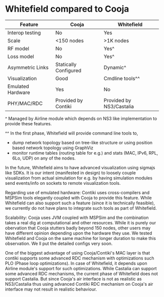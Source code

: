 # Whitefield compared to Cooja
| Feature | Cooja | Whitefield |
| --- | --- | --- |
| Interop testing | No | Yes |
| Scale | <150 nodes | >1K nodes |
| RF model | No | Yes^ |
| Loss model | No | Yes^ |
| Asymmetric Links | Statically Configured | Dynamic^ |
| Visualization | Good | Cmdline tools^^ |
| Emulated Hardware | Yes | No |
| PHY/MAC/RDC | Provided by Contiki | Provided by NS3/Castalia |

^ Managed by Airline module which depends on NS3 like implementation to provide these features.

^^ In the first phase, Whitefield will provide command line tools to,
  - dump network topology based on tree-like structure or using position based network topology using GraphViz
  - monitor runtime tables (routing table for e.g.) and stats (MAC, IPv6, RPL, 6Lo, UDP) on any of the nodes.
  
In the future, Whitefield aims to have advanced visualization using sigmajs like SDKs. It is our intent (manifested in design) to loosely couple visualization from actual simulation for e.g. by having simulation modules send events/info on sockets to remote visualization tools.

Regarding use of emulated hardware: Contiki uses cross-compilers and MSPSim tools elegantly coupled with Cooja to provide this feature. While Whitefield can also support such a feature (since it is technically feasible), we currently do not have plans to integrate such tools as part of Whitefield.

Scalability: Cooja uses JVM coupled with MSPSim and the combination takes a real dig at computational and other resources. While it is purely our obervation that Cooja stutters badly beyond 150 nodes, other users may have different opinion depending upon the hardware they use. We tested Whitefield and Cooja on the same machine for longer duration to make this observation. We ll put the detailed configs very soon.

One of the biggest advantage of using Cooja/Contiki's MAC layer is that contiki supports some advanced RDC mechanism with optimizations such PLO (Phase loop optimizations). In case of Whitefield, it depends upon Airline module's support for such optimizations. While Castalia can support some advanced RDC mechanisms, the current phase of Whitefield does not support Castalia. But since Cooja's air interface is not as realistic as NS3/Castalia thus using advanced Contiki RDC mechanism on Cooja's air interface may not result in realistic behaviour.

